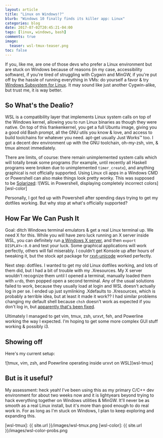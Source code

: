 ```yaml
---
layout: article
title: "Linux on Windows!?"
blurb: "Windows 10 finally finds its killer app: Linux"
categories: blog
date: 2017-07-02T20:45:21-04:00
tags: [linux, windows, bash]
comments: true
image:
  teaser: wsl-tmux-teaser.png
toc: false
---
```


If you, like me, are one of those devs who prefer a Linux environment but are stuck on Windows because of reasons (in my case, accessibility software), if you're tired of struggling with Cygwin and MinGW, if you're put off by the hassle of running everything in VMs: do yourself a favor & try [Windows Subsystem for Linux](https://msdn.microsoft.com/en-us/commandline/wsl/about). It may sound like just another Cygwin-alike, but trust me, it is way better.

## So What's the Dealio?

WSL is a compatibility layer that implements Linux system calls on top of the Windows kernel, allowing you to run Linux binaries as though they were native. On top of this frankenkernel, you get a full Ubuntu image, giving you a good old Bash prompt, all the GNU utils you know & love, and access to build toolchains for whatever you need. apt-get usually Just Works™ too. I got a decent dev environment up with the GNU toolchain, oh-my-zsh, vim, & tmux almost immediately.

There are limits, of course: there remain unimplemented system calls which will totally break some programs (for example, until recently all Haskell programs were broken due to unimplemented `timer_create`), and anything graphical is not officially supported. Using Linux cli apps in a Windows CMD or Powershell can also make things look pretty wonky. This was supposed to be [Solarized](http://ethanschoonover.com/solarized):
![WSL in Powershell, displaying completely incorrect colors][wsl-color]

Personally, I got fed up with Powershell after spending days trying to get my dotfiles working. But why stop at what's officially supported?

## How Far We Can Push It

Goal: ditch Windows terminal emulators & get a real Linux terminal up. We need X for this. While you will have zero luck running an X server inside WSL, you can definitely run [a Windows X server](https://sourceforge.net/projects/vcxsrv/), and then `export DISPLAY=:0.0` and test your luck. Some graphical applications will work perfectly, others will fail miserably. I couldn't get Konsole up after hours of tweaking it, but the stock apt package for [rxvt-unicode](https://wiki.archlinux.org/index.php/rxvt-unicode) worked perfectly.

Next step: dotfiles. I wanted to get my old Linux dotfiles working, and lots of them did, but I had a bit of trouble with my .Xresources. My X server wouldn't recognize them until I opened a terminal, manually loaded them with `xrdb`, then popped open a second terminal. Any of the usual solutions failed to work, because they usually load at login and WSL doesn't actually log in per se. I ended up just symlinking .Xdefaults to .Xresources, which is probably a terrible idea, but at least it made it work?? I had similar problems changing my default shell because `chsh` doesn't work as expected if you don't log in, but [apparently that's been fixed](https://github.com/Microsoft/BashOnWindows/issues/846).

Ultimately I managed to get vim, tmux, zsh, urxvt, feh, and Powerline working the way I expected. I'm hoping to get some more complex GUI stuff working & possibly i3.

## Showing off

Here's my current setup:

![tmux, vim, zsh, and Poewrline operating inside urxvt on WSL][wsl-tmux]

## But is it useful?

My assessment: heck yeah! I've been using this as my primary C/C++ dev environment for about two weeks now and it is lightyears beyond trying to hack everything together on Windows utilities & MinGW. It'll never be as smooth as a real Linux install, but it's more than good enough to do real work in. For as long as I'm stuck on Windows, I plan to keep exploring and expanding this.

[wsl-tmux]: {{ site.url }}/images/wsl-tmux.png
[wsl-color]: {{ site.url }}/images/wsl-color-probs.png
